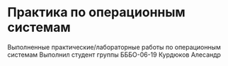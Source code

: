 # Практика по операционным системам
Выполненные практические/лабораторные работы по операционным системам
Выполнил студент группы БББО-06-19 Курдюков Алесандр
